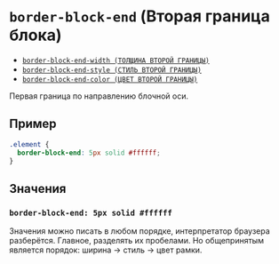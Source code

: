 # `border-block-end` (Вторая граница блока)

- [`border-block-end-width (ТОЛЩИНА ВТОРОЙ ГРАНИЦЫ)`](./border-block-end-width.md)
- [`border-block-end-style (СТИЛЬ ВТОРОЙ ГРАНИЦЫ)`](./border-block-end-style.md)
- [`border-block-end-color (ЦВЕТ ВТОРОЙ ГРАНИЦЫ)`](./border-block-end-color.md)

Первая граница по направлению блочной оси.

## Пример

```css
.element {
  border-block-end: 5px solid #ffffff;
}
```

## Значения

### `border-block-end: 5px solid #ffffff`

Значения можно писать в любом порядке, интерпретатор браузера разберётся. Главное, разделять их пробелами. Но общепринятым является порядок: ширина → стиль → цвет рамки.
